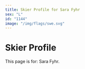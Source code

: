```yaml
---
title: Skier Profile for Sara Fyhr
sex: "L"
id: "1144"
image: "/img/flags/swe.svg" 
---
```


# Skier Profile

This page is for: Sara Fyhr.
    